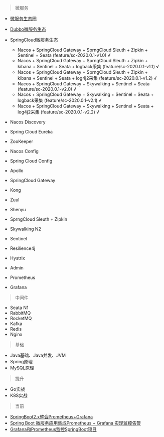 > 微服务
* [微服务生态圈](![](https://raw.githubusercontent.com/Garden12138/picbed-cloud/main/minikube/%E5%BE%AE%E6%9C%8D%E5%8A%A1%E6%9E%B6%E6%9E%84%E7%94%9F%E6%80%81%E5%9B%BE-v1.0.jpg))
* [Dubbo微服务生态](https://cn.dubbo.apache.org/zh-cn/overview/core-features/ecosystem/)
* SpringCloud微服务生态
  * Nacos + SpringCloud Gateway + SprngCloud Sleuth + Zipkin + Sentinel + Seata (feature/sc-2020.0.1-v1.0) √
  * Nacos + SpringCloud Gateway + SprngCloud Sleuth + Zipkin + kibana + Sentinel + Seata + logback采集 (feature/sc-2020.0.1-v1.1) √
  * Nacos + SpringCloud Gateway + SprngCloud Sleuth + Zipkin + kibana + Sentinel + Seata + log4j2采集 (feature/sc-2020.0.1-v1.2) √
  * Nacos + SpringCloud Gateway + Skywalking + Sentinel + Seata (feature/sc-2020.0.1-v2.0) √
  * Nacos + SpringCloud Gateway + Skywalking + Sentinel + Seata + logback采集 (feature/sc-2020.0.1-v2.1) √
  * Nacos + SpringCloud Gateway + Skywalking + Sentinel + Seata + log4j2采集 (feature/sc-2020.0.1-v2.2) √

* Nacos Discovery
* Spring Cloud Eureka
* ZooKeeper

* Nacos Config
* Spring Cloud Config
* Apollo

* SpringCloud Gateway
* Kong
* Zuul
* Shenyu

* SprngCloud Sleuth + Zipkin
* Skywalking N2

* Sentinel
* Resilience4j
* Hystrix

* Admin
* Prometheus
* Grafana

> 中间件
* Seata N1
* RabbitMQ
* RocketMQ
* Kafka
* Redis
* Nginx

> 基础
* Java基础、Java并发、JVM
* Spring原理
* MySQL原理

> 提升
* Go实战
* K8S实战

> 当前
* [SpringBoot2.x整合Prometheus+Grafana](https://developer.aliyun.com/article/999667)
* [Spring Boot 微服务应用集成Prometheus + Grafana 实现监控告警](https://juejin.cn/post/6844904052417904653)
* [Grafana和Prometheus监控SpringBoot项目](https://www.xiaojingge.com/blog/posts/1639853710.html)
